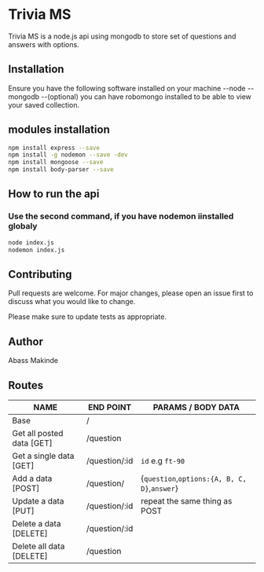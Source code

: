 
# Trivia MS

Trivia MS is a node.js api using mongodb to store set of questions and answers with options.

## Installation

Ensure you have the following software installed on your machine
--node
--mongodb 
--(optional) you can have robomongo installed to be able to view your saved collection.

## modules installation

```bash
npm install express --save
npm install -g nodemon --save -dev
npm install mongoose --save
npm install body-parser --save
```

## How to run the api
### Use the second command, if you have nodemon iinstalled globaly
```bash
node index.js
nodemon index.js
```



## Contributing
Pull requests are welcome. For major changes, please open an issue first to discuss what you would like to change.

Please make sure to update tests as appropriate.

## Author 
Abass Makinde

## Routes

NAME     			     | END POINT            |  PARAMS / BODY DATA
-------------------------| -------------        | ---------------
Base     				 | /                    |
Get all posted data [GET] 	     | /question           |
Get a single data [GET]     | /question/:id        |`id` e.g `ft-90`
Add a data [POST]  	 | /question/       | {`question`,`options:{A, B, C, D}`,`answer`}
Update a data [PUT] | /question/:id | repeat the same thing as POST
Delete a data [DELETE]| /question/:id |
Delete all data [DELETE]| /question |
